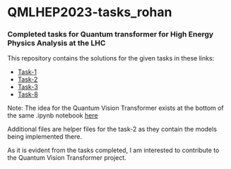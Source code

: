 # QMLHEP2023-tasks_rohan
### Completed tasks for Quantum transformer for High Energy Physics Analysis at the LHC

This repository contains the solutions for the given tasks in these links:
- [Task-1](https://github.com/Rohan29032001/QMLHEP2023-tasks_rohan/blob/master/Task_1_ml4sci.ipynb)
- [Task-2](https://github.com/Rohan29032001/QMLHEP2023-tasks_rohan/blob/master/Task_2_QMLHEP.ipynb)
- [Task-3](https://github.com/Rohan29032001/QMLHEP2023-tasks_rohan/blob/master/Task%203%20Open%20Task.ipynb)
- [Task-8](https://github.com/Rohan29032001/QMLHEP2023-tasks_rohan/blob/master/Task_8_QMLHEP.ipynb)

Note: The idea for the Quantum Vision Transformer exists at the bottom of the same .ipynb notebook [here](https://github.com/Rohan29032001/QMLHEP2023-tasks_rohan/blob/main/Task_8_ViT_MNIST-final.ipynb)

Additional files are helper files for the task-2 as they contain the models being implemented there.

As it is evident from the tasks completed, I am interested to contribute to the Quantum Vision Transformer project.
